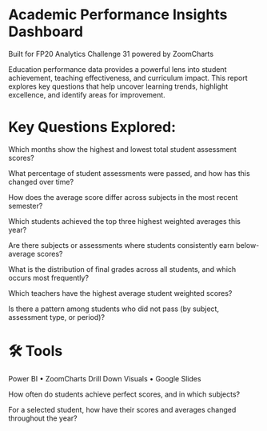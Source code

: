 # Academic Performance Insights Dashboard
Built for FP20 Analytics Challenge 31 powered by ZoomCharts

Education performance data provides a powerful lens into student achievement, teaching effectiveness, and curriculum impact.
This report explores key questions that help uncover learning trends, highlight excellence, and identify areas for improvement.

# Key Questions Explored:

Which months show the highest and lowest total student assessment scores?

What percentage of student assessments were passed, and how has this changed over time?

How does the average score differ across subjects in the most recent semester?

Which students achieved the top three highest weighted averages this year?

Are there subjects or assessments where students consistently earn below-average scores?

What is the distribution of final grades across all students, and which occurs most frequently?

Which teachers have the highest average student weighted scores?

Is there a pattern among students who did not pass (by subject, assessment type, or period)?
# 🛠️ Tools

Power BI • ZoomCharts Drill Down Visuals • Google Slides

How often do students achieve perfect scores, and in which subjects?

For a selected student, how have their scores and averages changed throughout the year?
